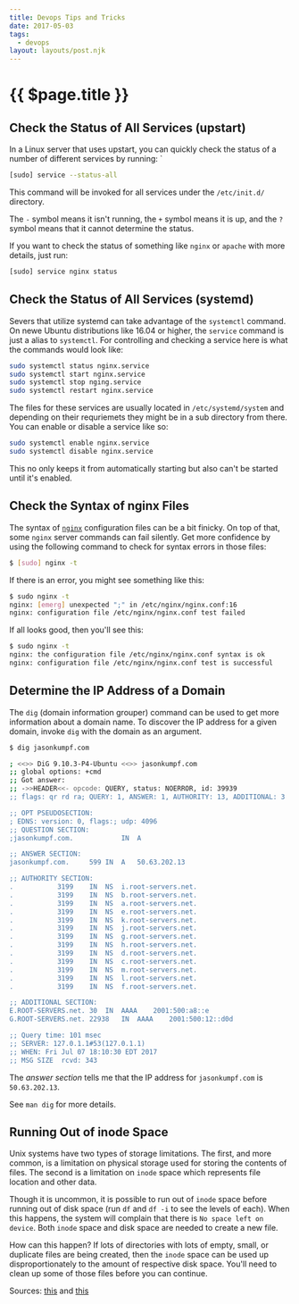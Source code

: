 ```yaml
---
title: Devops Tips and Tricks
date: 2017-05-03
tags:
  - devops
layout: layouts/post.njk
---
```


# {{ $page.title }}

## Check the Status of All Services (upstart)

In a Linux server that uses upstart, you can quickly check the status of a number of different services by running: `

```bash
[sudo] service --status-all
```

This command will be invoked for all services under the `/etc/init.d/` directory.

The `-` symbol means it isn't running, the `+` symbol means it is up, and the `?` symbol means that it cannot determine the status.

If you want to check the status of something like `nginx` or `apache` with more details, just run:

```bash
[sudo] service nginx status
```

## Check the Status of All Services (systemd)

Severs that utilize systemd can take advantage of the `systemctl` command. On newe Ubuntu distributions like 16.04 or higher, the `service` command is just a alias to `systemctl`.  For controlling and checking a service here is what the commands would look like:

```bash
sudo systemctl status nginx.service
sudo systemctl start nginx.service
sudo systemctl stop nging.service
sudo systemctl restart nginx.service
```

The files for these services are usually located in `/etc/systemd/system` and depending on their requriemets they might be in a sub directory from there.  You can enable or disable a service like so:

```bash
sudo systemctl enable nginx.service
sudo systemctl disable nginx.service
```

This no only keeps it from automatically starting but also can't be started until it's enabled.


## Check the Syntax of nginx Files

The syntax of [`nginx`](https://www.nginx.com/) configuration files can be a bit finicky. On top of that, some `nginx` server commands can fail silently. Get more confidence by using the following command to check for syntax errors in those files:

```bash
$ [sudo] nginx -t
```

If there is an error, you might see something like this:

```bash
$ sudo nginx -t
nginx: [emerg] unexpected ";" in /etc/nginx/nginx.conf:16
nginx: configuration file /etc/nginx/nginx.conf test failed
```

If all looks good, then you'll see this:

```bash
$ sudo nginx -t
nginx: the configuration file /etc/nginx/nginx.conf syntax is ok
nginx: configuration file /etc/nginx/nginx.conf test is successful
```

## Determine the IP Address of a Domain

The `dig` (domain information grouper) command can be used to get more information about a domain name. To discover the IP address for a given domain, invoke `dig` with the domain as an argument.

```bash
$ dig jasonkumpf.com

; <<>> DiG 9.10.3-P4-Ubuntu <<>> jasonkumpf.com
;; global options: +cmd
;; Got answer:
;; ->>HEADER<<- opcode: QUERY, status: NOERROR, id: 39939
;; flags: qr rd ra; QUERY: 1, ANSWER: 1, AUTHORITY: 13, ADDITIONAL: 3

;; OPT PSEUDOSECTION:
; EDNS: version: 0, flags:; udp: 4096
;; QUESTION SECTION:
;jasonkumpf.com.			IN	A

;; ANSWER SECTION:
jasonkumpf.com.		599	IN	A	50.63.202.13

;; AUTHORITY SECTION:
.			3199	IN	NS	i.root-servers.net.
.			3199	IN	NS	b.root-servers.net.
.			3199	IN	NS	a.root-servers.net.
.			3199	IN	NS	e.root-servers.net.
.			3199	IN	NS	k.root-servers.net.
.			3199	IN	NS	j.root-servers.net.
.			3199	IN	NS	g.root-servers.net.
.			3199	IN	NS	h.root-servers.net.
.			3199	IN	NS	d.root-servers.net.
.			3199	IN	NS	c.root-servers.net.
.			3199	IN	NS	m.root-servers.net.
.			3199	IN	NS	l.root-servers.net.
.			3199	IN	NS	f.root-servers.net.

;; ADDITIONAL SECTION:
E.ROOT-SERVERS.net.	30	IN	AAAA	2001:500:a8::e
G.ROOT-SERVERS.net.	22938	IN	AAAA	2001:500:12::d0d

;; Query time: 101 msec
;; SERVER: 127.0.1.1#53(127.0.1.1)
;; WHEN: Fri Jul 07 18:10:30 EDT 2017
;; MSG SIZE  rcvd: 343

```

The *answer section* tells me that the IP address for `jasonkumpf.com` is `50.63.202.13`.

See `man dig` for more details.

## Running Out of inode Space

Unix systems have two types of storage limitations. The first, and more common, is a limitation on physical storage used for storing the contents of files. The second is a limitation on `inode` space which represents file location and other data.

Though it is uncommon, it is possible to run out of `inode` space before running out of disk space (run `df` and `df -i` to see the levels of each). When this happens, the system will complain that there is `No space left on device`. Both `inode` space and disk space are needed to create a new file.

How can this happen? If lots of directories with lots of empty, small, or duplicate files are being created, then the `inode` space can be used up disproportionately to the amount of respective disk space. You'll need to clean up some of those files before you can continue.

Sources: [this](http://blog.scoutapp.com/articles/2014/10/08/understanding-disk-inodes)
and [this](http://www.linux.org/threads/intro-to-inodes.4130/)
